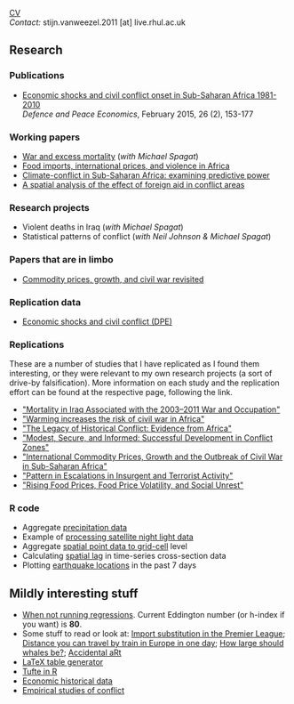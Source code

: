 [CV](https://goo.gl/BlYtbz)<br>
*Contact:* stijn.vanweezel.2011 [at] live.rhul.ac.uk

## Research

### Publications
* [Economic shocks and civil conflict onset in Sub-Saharan Africa 1981-2010](http://www.tandfonline.com/doi/full/10.1080/10242694.2014.887489)<br>
*Defence and Peace Economics*, February 2015, 26 (2), 153-177

### Working papers
* [War and excess mortality](http://papers.ssrn.com/sol3/papers.cfm?abstract_id=2664659) (_with Michael Spagat_)
* [Food imports, international prices, and violence in Africa](http://ssrn.com/abstract=2418973)
* [Climate-conflict in Sub-Saharan Africa: examining predictive power](http://papers.ssrn.com/sol3/papers.cfm?abstract_id=2550228)
* [A spatial analysis of the effect of foreign aid in conflict areas](http://ssrn.com/abstract=2450867)

### Research projects
* Violent deaths in Iraq (_with Michael Spagat_)
* Statistical patterns of conflict (_with Neil Johnson & Michael Spagat_)

### Papers that are in limbo
* [Commodity prices, growth, and civil war revisited](http://ssrn.com/abstract=2688476)

### Replication data
* [Economic shocks and civil conflict (DPE)](https://github.com/CommonEconomist/Publications/tree/master/DPE_2015)

### Replications
These are a number of studies that I have replicated as I found them interesting, or they were relevant to my own research projects (a sort of drive-by falsification). 
More information on each study and the replication effort can be found at the respective page, following the link.

* ["Mortality in Iraq Associated with the 2003–2011 War and Occupation"](https://github.com/CommonEconomist/Replications/tree/master/2013_Hagopian_et_al)
* ["Warming increases the risk of civil war in Africa"](https://github.com/CommonEconomist/Replications/tree/master/2009_Burke_et_al)
* ["The Legacy of Historical Conflict: Evidence from Africa"](https://github.com/CommonEconomist/Replications/tree/master/2014_Besley_Reynal-Querol)
* ["Modest, Secure, and Informed: Successful Development in Conflict Zones"](https://github.com/CommonEconomist/Replications/tree/master/2013_Berman_et_al)
* ["International Commodity Prices, Growth and the Outbreak of Civil War in Sub-Saharan Africa"](https://github.com/CommonEconomist/Replications/tree/master/2010_Bruckner_Ciccone)
* ["Pattern in Escalations in Insurgent and Terrorist Activity"](https://github.com/CommonEconomist/Replications/tree/master/2011_Johnson_et_al)
* ["Rising Food Prices, Food Price Volatility, and Social Unrest"](https://github.com/CommonEconomist/Replications/tree/master/2015_Bellemare)

### R code 
* Aggregate [precipitation data](https://github.com/CommonEconomist/Rcode/tree/master/Precipitation)
* Example of [processing satellite night light data](https://github.com/CommonEconomist/Rcode/tree/master/NightLights)
* Aggregate [spatial point data to grid-cell](https://github.com/CommonEconomist/Rcode/blob/master/Points2Grid.R) level
* Calculating [spatial lag](https://github.com/CommonEconomist/Rcode/blob/master/W.R) in time-series cross-section data
* Plotting [earthquake locations](https://github.com/CommonEconomist/Rcode/blob/master/Earthquakes.R) in the past 7 days

## Mildly interesting stuff
* [When not running regressions](http://veloviewer.com/athlete/2135375/). Current Eddington number (or h-index if you want) is **80**.
* Some stuff to read or look at: [Import substitution in the Premier League](http://www.nytimes.com/2015/04/02/upshot/globalization-under-attack-on-the-soccer-field.html?partner=rss&emc=rss&abt=0002&abg=1); [Distance you can travel by train in Europe in one day](https://www.washingtonpost.com/news/worldviews/wp/2015/06/05/map-the-remarkable-distances-you-can-travel-on-a-european-train-in-less-than-a-day/); [How large should whales be?](http://journals.plos.org/plosone/article?id=10.1371/journal.pone.0053967); [Accidental aRt](http://accidental-art.tumblr.com/) 
* [LaTeX table generator](http://truben.no/latex/table/)
* [Tufte in R](https://github.com/CommonEconomist/Rcode/tree/master/NightLights)
* [Economic historical data](http://www.cgeh.nl/data)
* [Empirical studies of conflict](https://esoc.princeton.edu/)

 
